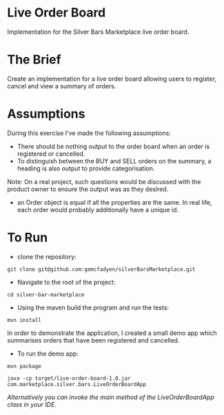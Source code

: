 # Live Order Board 
Implementation for the Silver Bars Marketplace live order board.

# The Brief
Create an implementation for a live order board allowing users to register, cancel and view a summary of orders.

# Assumptions
During this exercise I've made the following assumptions:
 - There should be nothing output to the order board when an order is registered or cancelled.
 - To distinguish between the BUY and SELL orders on the summary, a heading is also output to provide categorisation.

Note: On a real project, such questions would be discussed with the product owner to ensure the output was as they desired. 

 - an Order object is equal if all the properties are the same. In real life, each order would probably additionally have a unique id.

# To Run
- clone the repository:
```
git clone git@github.com:gemcfadyen/silverBarsMarketplace.git
```
- Navigate to the root of the project:
```
cd silver-bar-marketplace 
```

- Using the maven build the program and run the tests:
```
mvn install 
```

In order to demonstrate the application, I created a small demo app which summarises orders that have been registered and cancelled.

- To run the demo app:
```
mvn package

java -cp target/live-order-board-1.0.jar com.marketplace.silver.bars.LiveOrderBoardApp
```
_Alternatively you can invoke the main method of the LiveOrderBoardApp class in your IDE._

